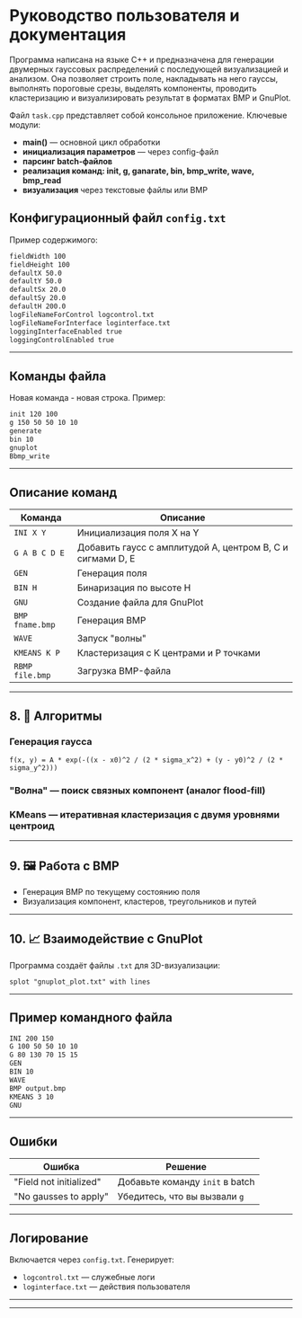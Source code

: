 # Руководство пользователя и документация

Программа написана на языке C++ и предназначена для генерации двумерных гауссовых распределений с последующей визуализацией и анализом. Она позволяет строить поле, накладывать на него гауссы, выполнять пороговые срезы, выделять компоненты, проводить кластеризацию и визуализировать результат в форматах BMP и GnuPlot.

Файл `task.cpp` представляет собой консольное приложение. Ключевые модули:

- **main()** — основной цикл обработки
- **инициализация параметров** — через config-файл
- **парсинг batch-файлов**
- **реализация команд: init, g, ganarate, bin, bmp_write, wave, bmp_read**
- **визуализация** через текстовые файлы или BMP

## Конфигурационный файл `config.txt`

Пример содержимого:

```txt
fieldWidth 100
fieldHeight 100
defaultX 50.0
defaultY 50.0
defaultSx 20.0
defaultSy 20.0
defaultH 200.0
logFileNameForControl logcontrol.txt
logFileNameForInterface loginterface.txt
loggingInterfaceEnabled true
loggingControlEnabled true
```

---

## Команды файла

Новая команда - новая строка. Пример:
```txt
init 120 100
g 150 50 50 10 10
generate
bin 10
gnuplot
Bbmp_write 
```

---

## Описание команд

| Команда            | Описание |
|--------------------|----------|
| `INI X Y`          | Инициализация поля X на Y |
| `G A B C D E`      | Добавить гаусс с амплитудой A, центром B, C и сигмами D, E |
| `GEN`              | Генерация поля |
| `BIN H`            | Бинаризация по высоте H |
| `GNU`              | Создание файла для GnuPlot |
| `BMP fname.bmp`    | Генерация BMP |
| `WAVE`             | Запуск "волны" |
| `KMEANS K P`       | Кластеризация с K центрами и P точками |
| `RBMP file.bmp`    | Загрузка BMP-файла |

---

## 8. 🧠 Алгоритмы

### Генерация гаусса
```
f(x, y) = A * exp(-((x - x0)^2 / (2 * sigma_x^2) + (y - y0)^2 / (2 * sigma_y^2)))
```

### "Волна" — поиск связных компонент (аналог flood-fill)

### KMeans — итеративная кластеризация с двумя уровнями центроид

---

## 9. 🖼 Работа с BMP

- Генерация BMP по текущему состоянию поля
- Визуализация компонент, кластеров, треугольников и путей

---

## 10. 📈 Взаимодействие с GnuPlot

Программа создаёт файлы `.txt` для 3D-визуализации:
```gnuplot
splot "gnuplot_plot.txt" with lines
```

---

## Пример командного файла

```txt
INI 200 150
G 100 50 50 10 10
G 80 130 70 15 15
GEN
BIN 10
WAVE
BMP output.bmp
KMEANS 3 10
GNU
```

---

## Ошибки

| Ошибка                       | Решение                           |
|-----------------------------|-----------------------------------|
| "Field not initialized"     | Добавьте команду `init` в batch    |
| "No gausses to apply"       | Убедитесь, что вы вызвали `g`     |

---

## Логирование

Включается через `config.txt`. Генерирует:

- `logcontrol.txt` — служебные логи
- `loginterface.txt` — действия пользователя

---

---

